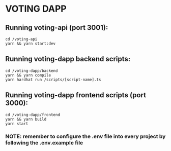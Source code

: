 # VOTING DAPP

## Running voting-api (port 3001):
```
cd /voting-api
yarn && yarn start:dev
```

## Running voting-dapp backend scripts:
```
cd /voting-dapp/backend
yarn && yarn compile
yarn hardhat run /scripts/[script-name].ts
```

## Running voting-dapp frontend scripts (port 3000):
```
cd /voting-dapp/frontend
yarn && yarn build
yarn start
```

### NOTE: remember to configure the .env file into every project by following the .env.example file